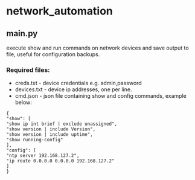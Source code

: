 # network_automation

## main.py

execute show and run commands on network devices and save output to file, useful for configuration backups.

### Required files:

- creds.txt - device credentials e.g. admin,password
- devices.txt - device ip addresses, one per line.
- cmd.json - json file containing show and config commands, example below:

```
{
"show": [
"show ip int brief | exclude unassigned",
"show version | include Version",
"show version | include uptime",
"show running-config"
],
"config": [
"ntp server 192.168.127.2",
"ip route 0.0.0.0 0.0.0.0 192.168.127.2"
]
}
```
